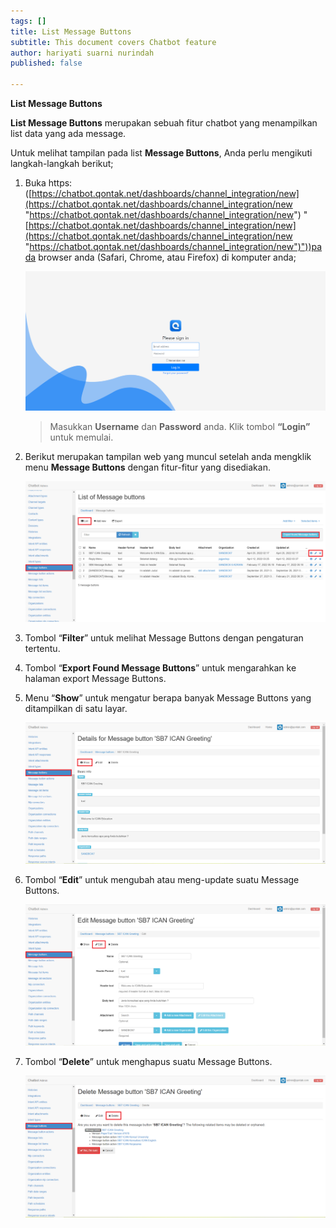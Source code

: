 ```yaml
---
tags: []
title: List Message Buttons
subtitle: This document covers Chatbot feature
author: hariyati suarni nurindah
published: false

---
```

**List Message Buttons**

**List Message Buttons** merupakan sebuah fitur chatbot yang menampilkan list data yang ada message.

Untuk melihat tampilan pada list **Message Buttons**, Anda perlu mengikuti langkah-langkah berikut;

1. Buka https: ([https://chatbot.qontak.net/dashboards/channel_integration/new](https://chatbot.qontak.net/dashboards/channel_integration/new "https://chatbot.qontak.net/dashboards/channel_integration/new") "[https://chatbot.qontak.net/dashboards/channel_integration/new](https://chatbot.qontak.net/dashboards/channel_integration/new "https://chatbot.qontak.net/dashboards/channel_integration/new")"))pada browser anda (Safari, Chrome, atau Firefox) di komputer anda;

   ![](/uploads/channell.PNG)

   > Masukkan **Username** dan **Password** anda. Klik tombol **“Login”** untuk memulai.
2. Berikut merupakan tampilan web yang muncul setelah anda mengklik menu **Message Buttons** dengan fitur-fitur yang disediakan.

   ![](/uploads/message-buttons1.PNG)
3. Tombol “**Filter**” untuk melihat Message Buttons dengan pengaturan tertentu.
4. Tombol “**Export Found Message Buttons**” untuk mengarahkan ke halaman export Message Buttons.
5. Menu “**Show**” untuk mengatur berapa banyak Message Buttons yang ditampilkan di satu layar.

   ![](/uploads/message-buttons2.PNG)
6. Tombol “**Edit**” untuk mengubah atau meng-update suatu Message Buttons.

   ![](/uploads/message-buttons3.PNG)
7. Tombol “**Delete**” untuk menghapus suatu Message Buttons.

   ![](/uploads/message-buttons4.PNG)